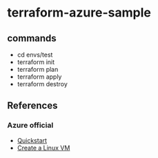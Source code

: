 # terraform-azure-sample

## commands
- cd envs/test
- terraform init
- terraform plan
- terraform apply
- terraform destroy

## References

### Azure official

- [Quickstart](https://docs.microsoft.com/en-us/azure/developer/terraform/get-started-cloud-shell)
- [Create a Linux VM](https://docs.microsoft.com/en-us/azure/developer/terraform/create-linux-virtual-machine-with-infrastructure)
